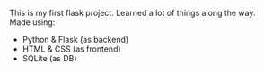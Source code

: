 This is my first flask project. Learned a lot of things along the way.<br>
Made using:
<ul>
    <li>Python & Flask (as backend)</li>
    <li>HTML & CSS (as frontend)</li>
    <li>SQLite (as DB)</li>
</ul>
